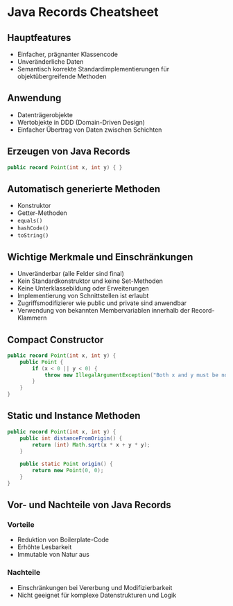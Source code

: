 # Java Records Cheatsheet

## Hauptfeatures
* Einfacher, prägnanter Klassencode
* Unveränderliche Daten
* Semantisch korrekte Standardimplementierungen für objektübergreifende Methoden

## Anwendung
* Datenträgerobjekte
* Wertobjekte in DDD (Domain-Driven Design)
* Einfacher Übertrag von Daten zwischen Schichten

## Erzeugen von Java Records
```java
public record Point(int x, int y) { }
```

## Automatisch generierte Methoden
* Konstruktor
* Getter-Methoden
* `equals()`
* `hashCode()`
* `toString()`

## Wichtige Merkmale und Einschränkungen
* Unveränderbar (alle Felder sind final)
* Kein Standardkonstruktor und keine Set-Methoden
* Keine Unterklassebildung oder Erweiterungen
* Implementierung von Schnittstellen ist erlaubt
* Zugriffsmodifizierer wie public und private sind anwendbar
* Verwendung von bekannten Membervariablen innerhalb der Record-Klammern

## Compact Constructor
```java
public record Point(int x, int y) {
    public Point {
        if (x < 0 || y < 0) {
            throw new IllegalArgumentException("Both x and y must be non-negative.");
        }
    }
}
```

## Static und Instance Methoden
```java
public record Point(int x, int y) {
    public int distanceFromOrigin() {
        return (int) Math.sqrt(x * x + y * y);
    }
    
    public static Point origin() {
        return new Point(0, 0);
    }
}
```

## Vor- und Nachteile von Java Records
### Vorteile
* Reduktion von Boilerplate-Code
* Erhöhte Lesbarkeit
* Immutable von Natur aus

### Nachteile
* Einschränkungen bei Vererbung und Modifizierbarkeit
* Nicht geeignet für komplexe Datenstrukturen und Logik